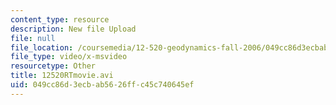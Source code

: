 ```yaml
---
content_type: resource
description: New file Upload
file: null
file_location: /coursemedia/12-520-geodynamics-fall-2006/049cc86d3ecbab5626ffc45c740645ef_12520RTmovie.avi
file_type: video/x-msvideo
resourcetype: Other
title: 12520RTmovie.avi
uid: 049cc86d-3ecb-ab56-26ff-c45c740645ef
---
```

